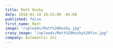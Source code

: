 ```yaml
---
title: Matt Husby
date: 2018-01-19 10:25:00 -05:00
published: false
first_name: Matt
image: "/uploads/Matt%20Husby.jpg"
crazy_image: "/uploads/Matt%20Husby%20fun.jpg"
company: Automattic Inc
---
```



